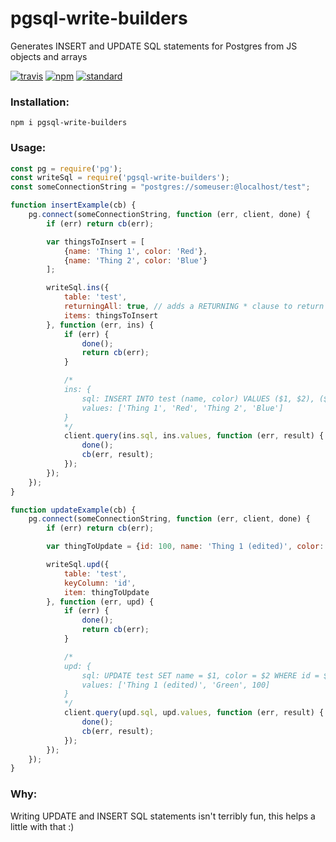# pgsql-write-builders

Generates INSERT and UPDATE SQL statements for Postgres from JS objects and arrays

[![travis][travis-image]][travis-url]
[![npm][npm-image]][npm-url]
[![standard][standard-image]][standard-url]

[travis-image]: https://travis-ci.org/maxnachlinger/pgsql-write-builders.svg?branch=master
[travis-url]: https://travis-ci.org/maxnachlinger/pgsql-write-builders
[npm-image]: https://img.shields.io/npm/v/pgsql-write-builders.svg?style=flat
[npm-url]: https://npmjs.org/package/pgsql-write-builders
[standard-image]: https://img.shields.io/badge/code%20style-standard-brightgreen.svg
[standard-url]: http://standardjs.com/

### Installation:
```
npm i pgsql-write-builders
```
### Usage:
```javascript
const pg = require('pg');
const writeSql = require('pgsql-write-builders');
const someConnectionString = "postgres://someuser:@localhost/test";

function insertExample(cb) {
    pg.connect(someConnectionString, function (err, client, done) {
        if (err) return cb(err);

        var thingsToInsert = [
            {name: 'Thing 1', color: 'Red'},
            {name: 'Thing 2', color: 'Blue'}
        ];

        writeSql.ins({
            table: 'test',
            returningAll: true, // adds a RETURNING * clause to return inserted rows
            items: thingsToInsert
        }, function (err, ins) {
            if (err) {
                done();
                return cb(err);
            }

            /*
            ins: {
                sql: INSERT INTO test (name, color) VALUES ($1, $2), ($3, $4) RETURNING id;
                values: ['Thing 1', 'Red', 'Thing 2', 'Blue']
            }
            */
            client.query(ins.sql, ins.values, function (err, result) {
                done();
                cb(err, result);
            });
        });
    });
}

function updateExample(cb) {
    pg.connect(someConnectionString, function (err, client, done) {
        if (err) return cb(err);

        var thingToUpdate = {id: 100, name: 'Thing 1 (edited)', color: 'Green'};

        writeSql.upd({
            table: 'test',
            keyColumn: 'id',
            item: thingToUpdate
        }, function (err, upd) {
            if (err) {
                done();
                return cb(err);
            }

            /*
            upd: {
                sql: UPDATE test SET name = $1, color = $2 WHERE id = $3;
                values: ['Thing 1 (edited)', 'Green', 100]
            }
            */
            client.query(upd.sql, upd.values, function (err, result) {
                done();
                cb(err, result);
            });
        });
    });
}
```
### Why:
Writing UPDATE and INSERT SQL statements isn't terribly fun, this helps a little with that :)
